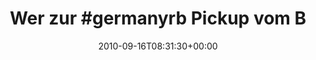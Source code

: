 ---
retweeted: false
source: <a href="http://twitter.com" rel="nofollow">Twitter Web Client</a>
entities:
  hashtags:
  - text: germanyrb
    indices:
    - '8'
    - '18'
  symbols: []
  user_mentions:
  - name: sublab // Leipzig
    screen_name: sublab
    indices:
    - '57'
    - '64'
    id_str: '43881998'
    id: '43881998'
  - name: Felix Gilcher
    screen_name: Xylakant
    indices:
    - '89'
    - '98'
    id_str: '40266143'
    id: '40266143'
  urls: []
display_text_range:
- '0'
- '129'
favorite_count: '0'
id_str: '24647147784'
truncated: false
retweet_count: '0'
id: '24647147784'
created_at: Thu Sep 16 08:31:30 +0000 2010
favorited: false
full_text: 'Wer zur #germanyrb Pickup vom Bahnhof oder Flughafen zum [@sublab](https://twitter.com/sublab)
  braucht, melde sich bei [@xylakant](https://twitter.com/xylakant) oder mir: http://bit.ly/chbkOW'
lang: de
tags:
- germanyrb
- pesos:twitter
date: '2010-09-16T08:31:30+00:00'
src: https://twitter.com/bascht/status/24647147784
original_url: https://twitter.com/bascht/status/24647147784
type: twitter_tweet
text: 'Wer zur #germanyrb Pickup vom Bahnhof oder Flughafen zum [@sublab](https://twitter.com/sublab)
  braucht, melde sich bei [@xylakant](https://twitter.com/xylakant) oder mir: http://bit.ly/chbkOW'
title: 'Wer zur #germanyrb Pickup vom B'

---